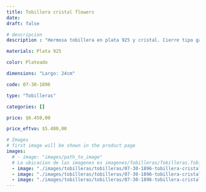 ```yaml
---
title: Tobillera cristal flowers
date: 
draft: false

# descripcion
description : "Hermosa tobillera en plata 925 y cristal. Cierre tipo gancho."

materials: Plata 925

color: Plateado

dimensions: "Largo: 24cm"

code: 07-30-1896

type: "Tobilleras"

categories: []

price: $6.450,00

price_eftvo: $5.480,00

# Images
# first image will be shown in the product page
images:
  # - image: "images/path_to_image"
  # La ubicacion de las imagenes es imagenes/Tobilleras/Tobilleras.Tobilleras/07-30-1896-tobillera-cristal-flowers
  - image: "./images/tobilleras/tobilleras/07-30-1896-tobillera-cristal-flowers_a.jpg"
  - image: "./images/tobilleras/tobilleras/07-30-1896-tobillera-cristal-flowers_b.jpg"
  - image: "./images/tobilleras/tobilleras/07-30-1896-tobillera-cristal-flowers_c.jpg"
---
```

